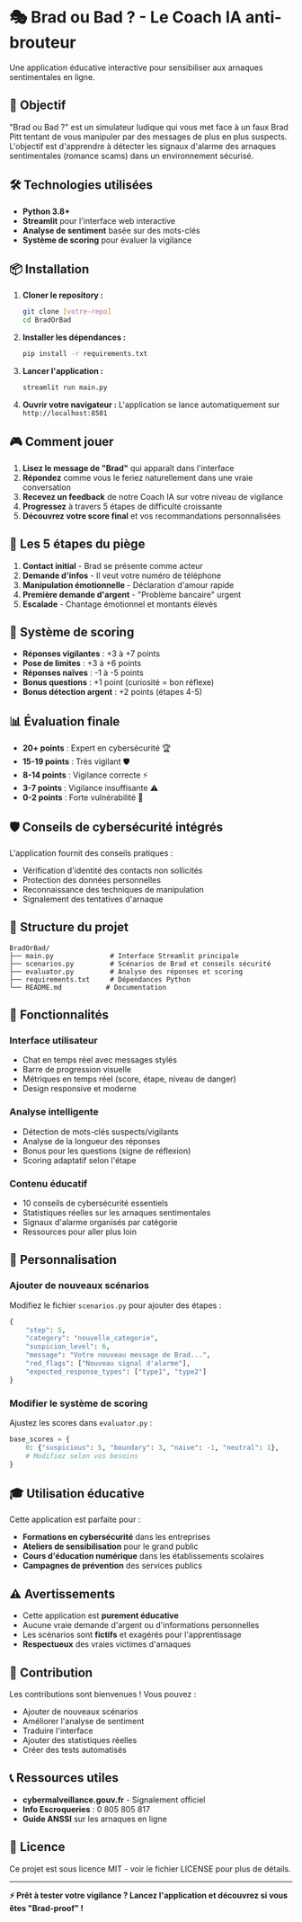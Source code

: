# 🎭 Brad ou Bad ? - Le Coach IA anti-brouteur

Une application éducative interactive pour sensibiliser aux arnaques sentimentales en ligne.

## 🎯 Objectif

"Brad ou Bad ?" est un simulateur ludique qui vous met face à un faux Brad Pitt tentant de vous manipuler par des messages de plus en plus suspects. L'objectif est d'apprendre à détecter les signaux d'alarme des arnaques sentimentales (romance scams) dans un environnement sécurisé.

## 🛠️ Technologies utilisées

- **Python 3.8+**
- **Streamlit** pour l'interface web interactive
- **Analyse de sentiment** basée sur des mots-clés
- **Système de scoring** pour évaluer la vigilance

## 📦 Installation

1. **Cloner le repository :**
   ```bash
   git clone [votre-repo]
   cd BradOrBad
   ```

2. **Installer les dépendances :**
   ```bash
   pip install -r requirements.txt
   ```

3. **Lancer l'application :**
   ```bash
   streamlit run main.py
   ```

4. **Ouvrir votre navigateur :** L'application se lance automatiquement sur `http://localhost:8501`

## 🎮 Comment jouer

1. **Lisez le message de "Brad"** qui apparaît dans l'interface
2. **Répondez** comme vous le feriez naturellement dans une vraie conversation
3. **Recevez un feedback** de notre Coach IA sur votre niveau de vigilance
4. **Progressez** à travers 5 étapes de difficulté croissante
5. **Découvrez votre score final** et vos recommandations personnalisées

## 🚩 Les 5 étapes du piège

1. **Contact initial** - Brad se présente comme acteur
2. **Demande d'infos** - Il veut votre numéro de téléphone
3. **Manipulation émotionnelle** - Déclaration d'amour rapide
4. **Première demande d'argent** - "Problème bancaire" urgent
5. **Escalade** - Chantage émotionnel et montants élevés

## 🧠 Système de scoring

- **Réponses vigilantes** : +3 à +7 points
- **Pose de limites** : +3 à +6 points  
- **Réponses naïves** : -1 à -5 points
- **Bonus questions** : +1 point (curiosité = bon réflexe)
- **Bonus détection argent** : +2 points (étapes 4-5)

## 📊 Évaluation finale

- **20+ points** : Expert en cybersécurité 🏆
- **15-19 points** : Très vigilant 🛡️
- **8-14 points** : Vigilance correcte ⚡
- **3-7 points** : Vigilance insuffisante ⚠️
- **0-2 points** : Forte vulnérabilité 🚨

## 🛡️ Conseils de cybersécurité intégrés

L'application fournit des conseils pratiques :
- Vérification d'identité des contacts non sollicités
- Protection des données personnelles
- Reconnaissance des techniques de manipulation
- Signalement des tentatives d'arnaque

## 📁 Structure du projet

```
BradOrBad/
├── main.py              # Interface Streamlit principale
├── scenarios.py         # Scénarios de Brad et conseils sécurité
├── evaluator.py         # Analyse des réponses et scoring
├── requirements.txt     # Dépendances Python
└── README.md           # Documentation
```

## 🎨 Fonctionnalités

### Interface utilisateur
- Chat en temps réel avec messages stylés
- Barre de progression visuelle
- Métriques en temps réel (score, étape, niveau de danger)
- Design responsive et moderne

### Analyse intelligente
- Détection de mots-clés suspects/vigilants
- Analyse de la longueur des réponses
- Bonus pour les questions (signe de réflexion)
- Scoring adaptatif selon l'étape

### Contenu éducatif
- 10 conseils de cybersécurité essentiels
- Statistiques réelles sur les arnaques sentimentales
- Signaux d'alarme organisés par catégorie
- Ressources pour aller plus loin

## 🔧 Personnalisation

### Ajouter de nouveaux scénarios
Modifiez le fichier `scenarios.py` pour ajouter des étapes :

```python
{
    "step": 5,
    "category": "nouvelle_categorie",
    "suspicion_level": 6,
    "message": "Votre nouveau message de Brad...",
    "red_flags": ["Nouveau signal d'alarme"],
    "expected_response_types": ["type1", "type2"]
}
```

### Modifier le système de scoring
Ajustez les scores dans `evaluator.py` :

```python
base_scores = {
    0: {"suspicious": 5, "boundary": 3, "naive": -1, "neutral": 1},
    # Modifiez selon vos besoins
}
```

## 🎓 Utilisation éducative

Cette application est parfaite pour :
- **Formations en cybersécurité** dans les entreprises
- **Ateliers de sensibilisation** pour le grand public
- **Cours d'éducation numérique** dans les établissements scolaires
- **Campagnes de prévention** des services publics

## ⚠️ Avertissements

- Cette application est **purement éducative**
- Aucune vraie demande d'argent ou d'informations personnelles
- Les scénarios sont **fictifs** et exagérés pour l'apprentissage
- **Respectueux** des vraies victimes d'arnaques

## 🤝 Contribution

Les contributions sont bienvenues ! Vous pouvez :
- Ajouter de nouveaux scénarios
- Améliorer l'analyse de sentiment
- Traduire l'interface
- Ajouter des statistiques réelles
- Créer des tests automatisés

## 📞 Ressources utiles

- **cybermalveillance.gouv.fr** - Signalement officiel
- **Info Escroqueries** : 0 805 805 817
- **Guide ANSSI** sur les arnaques en ligne

## 📄 Licence

Ce projet est sous licence MIT - voir le fichier LICENSE pour plus de détails.

---

**⚡ Prêt à tester votre vigilance ? Lancez l'application et découvrez si vous êtes "Brad-proof" !** 